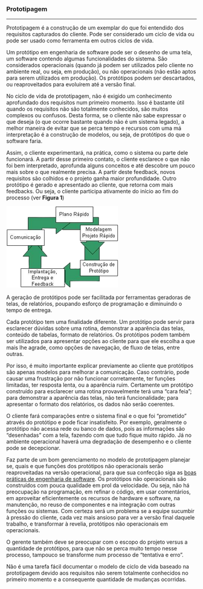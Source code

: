 ### Prototipagem
--------------------------------

Prototipagem é a construção de um exemplar do que foi entendido dos requisitos capturados do cliente. Pode ser considerado um ciclo de vida ou pode ser usado como ferramenta em outros ciclos de vida.

Um protótipo em engenharia de software pode ser o desenho de uma tela, um software contendo algumas funcionalidades do sistema. São considerados operacionais (quando já podem ser utilizados pelo cliente no ambiente real, ou seja, em produção), ou não operacionais (não estão aptos para serem utilizados em produção). Os protótipos podem ser descartados, ou reaproveitados para evoluírem até a versão final.

No ciclo de vida de prototipagem, não é exigido um conhecimento aprofundado dos requisitos num primeiro momento. Isso é bastante útil quando os requisitos não são totalmente conhecidos, são muitos complexos ou confusos. Desta forma, se o cliente não sabe expressar o que deseja (o que ocorre bastante quando não é um sistema legado), a melhor maneira de evitar que se perca tempo e recursos com uma má interpretação é a construção de modelos, ou seja, de protótipos do que o software faria.

Assim, o cliente experimentará, na prática, como o sistema ou parte dele funcionará. A partir desse primeiro contato, o cliente esclarece o que não foi bem interpretado, aprofunda alguns conceitos e até descobre um pouco mais sobre o que realmente precisa. A partir deste feedback, novos requisitos são colhidos e o projeto ganha maior profundidade. Outro protótipo é gerado e apresentado ao cliente, que retorna com mais feedbacks. Ou seja, o cliente participa ativamente do início ao fim do processo (ver **Figura 1**)

![Prototipagem](images/02-07-01.png)

A geração de protótipos pode ser facilitada por ferramentas geradoras de telas, de relatórios, poupando esforço de programação e diminuindo o tempo de entrega.

Cada protótipo tem uma finalidade diferente. Um protótipo pode servir para esclarecer dúvidas sobre uma rotina, demonstrar a aparência das telas, conteúdo de tabelas, formato de relatórios. Os protótipos podem também ser utilizados para apresentar opções ao cliente para que ele escolha a que mais lhe agrade, como opções de navegação, de fluxo de telas, entre outras.

Por isso, é muito importante explicar previamente ao cliente que protótipos são apenas modelos para melhorar a comunicação. Caso contrário, pode causar uma frustração por não funcionar corretamente, ter funções limitadas, ter resposta lenta, ou a aparência ruim. Certamente um protótipo construído para esclarecer uma rotina provavelmente terá uma “cara feia”; para demonstrar a aparência das telas, não terá funcionalidade; para apresentar o formato dos relatórios, os dados não serão coerentes.

O cliente fará comparações entre o sistema final e o que foi “prometido” através do protótipo e pode ficar insatisfeito. Por exemplo, geralmente o protótipo não acessa rede ou banco de dados, pois as informações são “desenhadas” com a tela, fazendo com que tudo fique muito rápido. Já no ambiente operacional haverá uma degradação de desempenho e o cliente pode se decepcionar.

Faz parte de um bom gerenciamento no modelo de prototipagem planejar se, quais e que funções dos protótipos não operacionais serão reaproveitadas na versão operacional, para que sua confecção siga as [boas práticas de engenharia de software][1]. Os protótipos não operacionais são construídos com pouca qualidade em prol da velocidade. Ou seja, não há preocupação na programação, em refinar o código, em usar comentários, em aproveitar eficientemente os recursos de hardware e software, na manutenção, no reuso de componentes e na integração com outras funções ou sistemas. Com certeza será um problema se a equipe sucumbir à pressão do cliente, cada vez mais ansioso para ver a versão final daquele trabalho, e transformar à revelia, protótipos não operacionais em operacionais.

O gerente também deve se preocupar com o escopo do projeto versus a quantidade de protótipos, para que não se perca muito tempo nesse processo, tampouco se transforme num processo de “tentativa e erro”.

Não é uma tarefa fácil documentar o modelo de ciclo de vida baseado na prototipagem devido aos requisitos não serem totalmente conhecidos no primeiro momento e a consequente quantidade de mudanças ocorridas.

[1]: https://www.devmedia.com.br/principios-da-engenharia-de-software/29630 "Princípios da Engenharia de Software"
